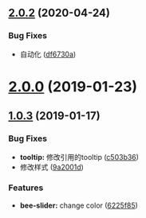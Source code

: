 ## [2.0.2](https://github.com/tinper-bee/bee-slider/compare/v2.0.1...v2.0.2) (2020-04-24)


### Bug Fixes

* 自动化 ([df6730a](https://github.com/tinper-bee/bee-slider/commit/df6730a9933e84083d905f66e310b6dc41ad71cb))



<a name="2.0.0"></a>
# [2.0.0](https://github.com/tinper-bee/bee-slider/compare/v1.0.3...v2.0.0) (2019-01-23)



<a name="1.0.3"></a>
## [1.0.3](https://github.com/tinper-bee/bee-slider/compare/c503b36...v1.0.3) (2019-01-17)


### Bug Fixes

* **tooltip:** 修改引用的tooltip ([c503b36](https://github.com/tinper-bee/bee-slider/commit/c503b36))
* 修改样式 ([9a2001d](https://github.com/tinper-bee/bee-slider/commit/9a2001d))


### Features

* **bee-slider:** change color ([6225f85](https://github.com/tinper-bee/bee-slider/commit/6225f85))




